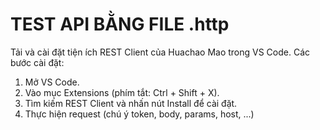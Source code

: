 # TEST API BẰNG FILE .http
Tải và cài đặt tiện ích REST Client của Huachao Mao trong VS Code.
Các bước cài đặt:
1. Mở VS Code.
2. Vào mục Extensions (phím tắt: Ctrl + Shift + X).
3. Tìm kiếm REST Client và nhấn nút Install để cài đặt.
4. Thực hiện request (chú ý token, body, params, host, ...)